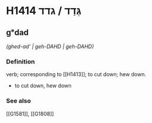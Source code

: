 # H1414 גְּדַד / גדד

## gᵉdad

_(ghed-ad' | ɡeh-DAHD | ɡeh-DAHD)_

### Definition

verb; corresponding to [[H1413]]; to cut down; hew down.

- to cut down, hew down
### See also

[[G1581]], [[G1808]]

